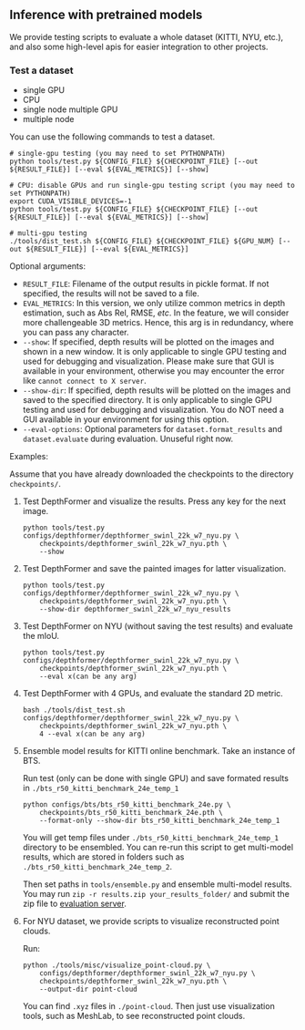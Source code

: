## Inference with pretrained models

We provide testing scripts to evaluate a whole dataset (KITTI, NYU, etc.),
and also some high-level apis for easier integration to other projects.

### Test a dataset

- single GPU
- CPU
- single node multiple GPU
- multiple node

You can use the following commands to test a dataset.

```shell
# single-gpu testing (you may need to set PYTHONPATH)
python tools/test.py ${CONFIG_FILE} ${CHECKPOINT_FILE} [--out ${RESULT_FILE}] [--eval ${EVAL_METRICS}] [--show]

# CPU: disable GPUs and run single-gpu testing script (you may need to set PYTHONPATH)
export CUDA_VISIBLE_DEVICES=-1
python tools/test.py ${CONFIG_FILE} ${CHECKPOINT_FILE} [--out ${RESULT_FILE}] [--eval ${EVAL_METRICS}] [--show]

# multi-gpu testing
./tools/dist_test.sh ${CONFIG_FILE} ${CHECKPOINT_FILE} ${GPU_NUM} [--out ${RESULT_FILE}] [--eval ${EVAL_METRICS}]
```
  
Optional arguments:

- `RESULT_FILE`: Filename of the output results in pickle format. If not specified, the results will not be saved to a file.
- `EVAL_METRICS`: In this version, we only utilize common metrics in depth estimation, such as Abs Rel, RMSE, *etc*. In the feature, we will consider more challengeable 3D metrics. Hence, this arg is in redundancy, where you can pass any character.
- `--show`: If specified, depth results will be plotted on the images and shown in a new window. It is only applicable to single GPU testing and used for debugging and visualization. Please make sure that GUI is available in your environment, otherwise you may encounter the error like `cannot connect to X server`.
- `--show-dir`: If specified, depth results will be plotted on the images and saved to the specified directory. It is only applicable to single GPU testing and used for debugging and visualization. You do NOT need a GUI available in your environment for using this option.
- `--eval-options`: Optional parameters for `dataset.format_results` and `dataset.evaluate` during evaluation. Unuseful right now.

Examples:

Assume that you have already downloaded the checkpoints to the directory `checkpoints/`.

1. Test DepthFormer and visualize the results. Press any key for the next image.

    ```shell
    python tools/test.py configs/depthformer/depthformer_swinl_22k_w7_nyu.py \
        checkpoints/depthformer_swinl_22k_w7_nyu.pth \
        --show
    ```

2. Test DepthFormer and save the painted images for latter visualization.

    ```shell
    python tools/test.py configs/depthformer/depthformer_swinl_22k_w7_nyu.py \
        checkpoints/depthformer_swinl_22k_w7_nyu.pth \
        --show-dir depthformer_swinl_22k_w7_nyu_results
    ```

3. Test DepthFormer on NYU (without saving the test results) and evaluate the mIoU.

    ```shell
    python tools/test.py configs/depthformer/depthformer_swinl_22k_w7_nyu.py \
        checkpoints/depthformer_swinl_22k_w7_nyu.pth \
        --eval x(can be any arg)
    ```

4. Test DepthFormer with 4 GPUs, and evaluate the standard 2D metric.

    ```shell
    bash ./tools/dist_test.sh configs/depthformer/depthformer_swinl_22k_w7_nyu.py \
        checkpoints/depthformer_swinl_22k_w7_nyu.pth \
        4 --eval x(can be any arg)
    ```

5. Ensemble model results for KITTI online benchmark. Take an instance of BTS.

   Run test (only can be done with single GPU) and save formated results in `./bts_r50_kitti_benchmark_24e_temp_1` 

    ``` 
    python configs/bts/bts_r50_kitti_benchmark_24e.py \
        checkpoints/bts_r50_kitti_benchmark_24e.pth \
        --format-only --show-dir bts_r50_kitti_benchmark_24e_temp_1
    ```

   You will get temp files under `./bts_r50_kitti_benchmark_24e_temp_1` directory to be ensembled. You can re-run this script to get multi-model results, 
   which are stored in folders such as `./bts_r50_kitti_benchmark_24e_temp_2`. 

   Then set paths in `tools/ensemble.py` and ensemble multi-model results. You may run `zip -r results.zip your_results_folder/` and submit the zip file to [evaluation server](http://www.cvlibs.net/datasets/kitti/eval_depth.php?benchmark=depth_prediction).

6. For NYU dataset, we provide scripts to visualize reconstructed point clouds.

    Run:

    ```shell
    python ./tools/misc/visualize_point-cloud.py \
        configs/depthformer/depthformer_swinl_22k_w7_nyu.py \
        checkpoints/depthformer_swinl_22k_w7_nyu.pth \
        --output-dir point-cloud
    ```
   
   You can find `.xyz` files in `./point-cloud`. Then just use visualization tools, such as MeshLab, to see reconstructed point clouds.